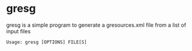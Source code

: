 # gresg

gresg is a simple program to generate a gresources.xml file from a list of input files

```
Usage: gresg [OPTIONS] FILE[S]
```

